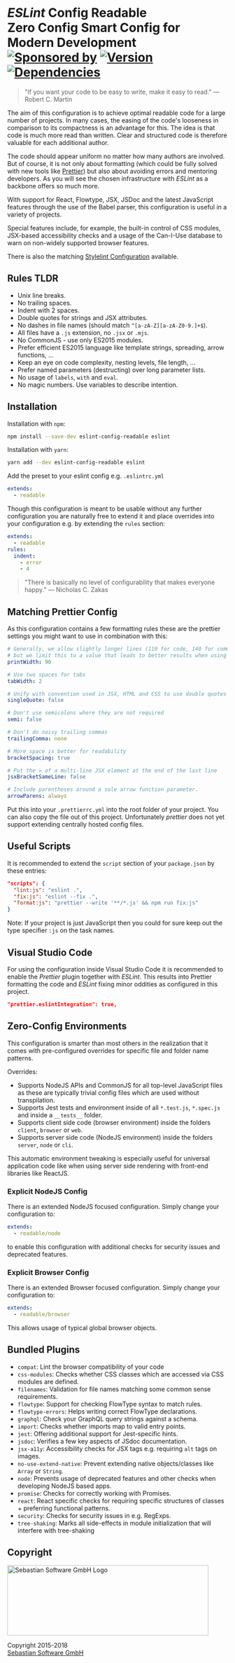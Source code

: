 # *ESLint* Config Readable<br/>Zero Config Smart Config for Modern Development<br/>[![Sponsored by][sponsor-img]][sponsor] [![Version][npm-img]][npm] [![Dependencies][deps-img]][deps]

[sponsor-img]: https://img.shields.io/badge/Sponsored%20by-Sebastian%20Software-692446.svg
[sponsor]: https://www.sebastian-software.de
[deps]: https://david-dm.org/sebastian-software/eslint-config-readable
[deps-img]: https://david-dm.org/sebastian-software/eslint-config-readable/status.svg
[npm]: https://www.npmjs.com/package/eslint-config-readable
[npm-img]: https://badge.fury.io/js/eslint-config-readable.svg

> "If you want your code to be easy to write, make it easy to read." — Robert C. Martin

The aim of this configuration is to achieve optimal readable code for a large number of projects. In many cases, the easing of the code's looseness in comparison to its compactness is an advantage for this. The idea is that code is much more read than written. Clear and structured code is therefore valuable for each additional author.

The code should appear uniform no matter how many authors are involved. But of course, it is not only about formatting (which could be fully solved with new tools like [Prettier](https://prettier.io/)) but also about avoiding errors and mentoring developers. As you will see the chosen infrastructure with *ESLint* as a backbone offers so much more.

With support for React, Flowtype, JSX, JSDoc and the latest JavaScript features through the use of the Babel parser, this configuration is useful in a variety of projects.

Special features include, for example, the built-in control of CSS modules, JSX-based accessibility checks and a usage of the Can-I-Use database to warn on non-widely supported browser features.

There is also the matching [Stylelint Configuration](https://www.npmjs.com/package/stylelint-config-readable) available.



## Rules TLDR

- Unix line breaks.
- No trailing spaces.
- Indent with 2 spaces.
- Double quotes for strings and JSX attributes.
- No dashes in file names (should match `^[a-zA-Z][a-zA-Z0-9.]+$`).
- All files have a `.js` extension, no `.jsx` or `.mjs`.
- No CommonJS - use only ES2015 modules.
- Prefer efficient ES2015 language like template strings, spreading, arrow functions, ...
- Keep an eye on code complexity, nesting levels, file length, ...
- Prefer named parameters (destructing) over long parameter lists.
- No usage of `labels`, `with` and `eval`.
- No magic numbers. Use variables to describe intention.





## Installation

Installation with `npm`:

```bash
npm install --save-dev eslint-config-readable eslint
```

Installation with `yarn`:

```bash
yarn add --dev eslint-config-readable eslint
```

Add the preset to your eslint config e.g. `.eslintrc.yml`

```yaml
extends:
  - readable
```

Though this configuration is meant to be usable without any further configuration you are naturally free to extend it and place overrides into your configuration e.g. by extending the `rules` section:

```yaml
extends:
  - readable
rules:
  indent:
    - error
    - 4
```

> "There is basically no level of configurability that makes everyone happy." — Nicholas C. Zakas


## Matching Prettier Config

As this configuration contains a few formatting rules these are the prettier settings you might want to use in combination with this:

```yaml
# Generally, we allow slightly longer lines (110 for code, 140 for comments),
# but we limit this to a value that leads to better results when using auto formatting.
printWidth: 90

# Use two spaces for tabs
tabWidth: 2

# Unify with convention used in JSX, HTML and CSS to use double quotes
singleQuote: false

# Don't use semicolons where they are not required
semi: false

# Don't do noisy trailing commas
trailingComma: none

# More space is better for readability
bracketSpacing: true

# Put the > of a multi-line JSX element at the end of the last line
jsxBracketSameLine: false

# Include parentheses around a sole arrow function parameter.
arrowParens: always
```

Put this into your `.prettierrc.yml` into the root folder of your project. You can
also copy the file out of this project. Unfortunately *prettier* does not yet
support extending centrally hosted config files.


## Useful Scripts

It is recommended to extend the `script` section of your `package.json` by these entries:

```json
"scripts": {
  "lint:js": "eslint .",
  "fix:js": "eslint --fix .",
  "format:js": "prettier --write '**/*.js' && npm run fix:js"
}
```

Note: If your project is just JavaScript then you could for sure keep out the type specifier `:js` on the task names.



## Visual Studio Code

For using the configuration inside Visual Studio Code it is recommended to enable
the *Prettier* plugin together with *ESLint*. This results into Prettier formatting the code
and *ESLint* fixing minor oddities as configured in this project.

```json
"prettier.eslintIntegration": true,
```


## Zero-Config Environments

This configuration is smarter than most others in the realization that it
comes with pre-configured overrides for specific file and folder name patterns.

Overrides:

- Supports NodeJS APIs and CommonJS for all top-level JavaScript files as these are typically trivial config files which are used without transpilation.
- Supports Jest tests and environment inside of all `*.test.js`, `*.spec.js` and inside a `__tests__` folder.
- Supports client side code (browser environment) inside the folders `client`, `browser` or `web`.
- Supports server side code (NodeJS environment) inside the folders `server`, `node` or `cli`.

This automatic environment tweaking is especially useful for universal application code like when using server side rendering with front-end libraries like ReactJS.


### Explicit NodeJS Config

There is an extended NodeJS focused configuration. Simply change your configuration to:

```yaml
extends:
  - readable/node
```

to enable this configuration with additional checks for security issues and deprecated features.

### Explicit Browser Config

There is an extended Browser focused configuration. Simply change your configuration to:

```yaml
extends:
  - readable/browser
```

This allows usage of typical global browser objects.


## Bundled Plugins

- `compat`: Lint the browser compatibility of your code
- `css-modules`: Checks whether CSS classes which are accessed via CSS modules are defined.
- `filenames`: Validation for file names matching some common sense requirements.
- `flowtype`: Support for checking FlowType syntax to match rules.
- `flowtype-errors`: Helps writing correct FlowType declarations.
- `graphql`: Check your GraphQL query strings against a schema.
- `import`: Checks whether imports map to valid entry points.
- `jest`: Offering additional support for Jest-specific hints.
- `jsdoc`: Verifies a few key aspects of JSdoc documentation.
- `jsx-a11y`: Accessibility checks for JSX tags e.g. requiring `alt` tags on images.
- `no-use-extend-native`: Prevent extending native objects/classes like `Array` or `String`.
- `node`: Prevents usage of deprecated features and other checks when developing NodeJS based apps.
- `promise`: Checks for correctly working with Promises.
- `react`: React specific checks for requiring specific structures of classes + preferring functional patterns.
- `security`: Checks for security issues in e.g. RegExps.
- `tree-shaking`: Marks all side-effects in module initialization that will interfere with tree-shaking


## Copyright

<img src="https://cdn.rawgit.com/sebastian-software/sebastian-software-brand/73119be7/sebastiansoftware-en.svg?sanitize=true" alt="Sebastian Software GmbH Logo" width="460" height="160"/>

Copyright 2015-2018<br/>[Sebastian Software GmbH](http://www.sebastian-software.de)
